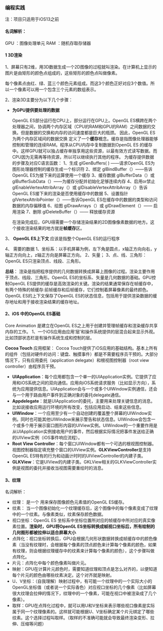 ### 编程实践

注：项目只适用于iOS13之前

#### 名词解析：
GPU ：图像处理单元
RAM ：随机存取存储器

#### 1  3D渲染
1、屏幕只有2维，用3D数据生成一个2D图像的过程就叫渲染。在计算机上显示的图片是由矩形的颜色点组成的，这些矩形的颜色点叫做像素。

每个像素点由红、绿、蓝三个颜色元素组成。而这3个颜色正好对应3个数值。所以一个像素可以用一个包含三个元素的数组表示。

2、渲染3D主要分为以下几个步骤：
* **为GPU提供要处理的数据**

    OpenGL ES部分运行在CPU上，部分运行在GPU上。OpenGL ES横跨在两个处理器之间，协调两个内存区域（CPU的RAM和GPU的RAM）之间数据的交换。但是数据的交换和内存的访问速度都是巨大的瓶颈。
    因此，OpenGL ES为两个内存区域间的数据交换 定义了一个**缓存**概念。缓存是指图像处理器能够控制和管理的连续RAM。程序从CPU内存中复制数据到OpenGL ES 的缓存中。这样GPU就可以独占缓存单独享用这些资源，以最有效方式读写数据。而CPU因为无需再等待资源，所以可以继续执行其他的程序。
    为缓存提供数据的步骤及对应C语言函数：
    1、生成  glGenBuffers( ) ——请求OpenGL ES为图形处理器控制的缓存生成一个标识符
    2、绑定 glBindBuffer（）——告诉OpenGL ES为接下来的运算使用一个缓存
    3、缓存数据 glBufferData（）或 glBufferSubData（）——为缓存分配并初始化足够连续内存
    4、启用or禁止 glEnableVertexAttribArray（）或 glDisableVertexAttribArray（）告诉OpenGL ES接下来的渲染是否使用缓存中的数据
    5、设置指针 glVertexAttribPointer（）——告诉OpenGL ES在缓存中的数据的类型和访问数据的内存偏移值
    6、绘图 glDrawArrays（）或 glDrawElement（）—— 启用渲染
    7、删除 glDeleteBuffer（）—— 释放缓存资源
    
     在渲染完成后，GPU得需要一个存储渲染结果的2D图像像素数据的地方。这个接收渲染结果的地方就是**帧缓存**区。 
     
     
3、 **OpenGL ES上下文** 
    应该是指整个OpenGL ES的运行程序
    
4、 需要的数据
    1、坐标系：以手机屏幕为例，左下角是圆点，x轴正方向向右，y轴正方向向上，z轴正方向是屏幕正方向。
        2、矢量；
        3、点、线、三角形：OpenGL ES只渲染顶点、线段、三角形。
        

**总结**：
渲染是指把程序提供的几何数据转换成屏幕上图像的过程。渲染主要作用于顶点、线段、三角形。OpenGL ES的坐标系、矢量是几何数据的基础。GPU控制OpenGL ES提供的缓存是高效渲染的关键。渲染的结果通常保存在帧缓存中，有两个特殊的帧缓存:前帧缓存和后帧缓存，它们控制着屏幕像素的最终颜色。OpenGL ES的上下文保存了OpenGL ES的状态信息，包括用于提供渲染数据的缓存地址和用于接收渲染结果的缓存地址。

        
        

#### 2、iOS 中的OpenGL ES基础
Core Animation 是建立在OpenGL ES之上用于创建并管理帧缓存和渲染缓存共享内存的工作。
1、一个iOS应用由应用‘层’和操作系统提供的层混合起来显示外观。比如顶部状态栏是有操作系统生成和控制的层。

**Cocoa Touch** 应用框架：
Cocoa Touch提供了iOS应用的基础结构。基本上所有的组件（包括对硬件的访问：键盘、触摸事件）都是不需要程序员干预的。大部分情况下，只有应用委托（application delegate）和根视图控制器（root view controller）由程序员干预。
* **UIApplication**：每个应用都包含一个单一的UIApplication实例。它提供了应用和iOS系统之间的双向通信。应用向iOS系统请求服务（比如显示方向），系统为应用提供信息。UIApplication会与一个或多个UIWindow实例通信，还会与一个用于路由用户事件到正确对象的委托delegate通信。
* **Appdelegate**：就是UIApplication的委托，主要用来处理关键信息的消息。比如说接收应用运行环境的所有改变，包括应用启动、结束这些信息。
* **UIWindow**：一个应用至少有一个自动创建的覆盖整个屏幕的UIWindow实例。同时也可能其他UIWindow来展示警告和状态信息。UIWindow会包含一个或多个用于展示窗口图形内容的UIView实例。UIWindow的一个重要作用是从UIApplication实例接收用户的事件，然后根据实际情况把事件发送给正确的UIView实例（iOS事件响应流程）。
* **Root View Controller**：每个窗口UIWindow都有一个可选的根视图控制器。视图控制器指定填充整个窗口的UIView实例。**GLKViewController**是支持OpenGL ES特有的行为和动画计时时的UIViewController的内建子类。
* **GLKView**：它是UIView的内建子类。GKLView相关的GLKViewController实例是视图的委托并接收当视图需要重绘时的消息。



#### 3、纹理
名词解析：
* 纹理： 是一个 用来保存图像颜色元素值的OpenGL ES缓存。
* 纹素： 当一个图像初始化一个纹理缓存后，这个图像中的每个像素变成了纹理中的一个纹素。与像素类似，纹素保存颜色数据。
* 视口坐标：OpenGL ES 坐标系中坐标位置所对应的帧缓存中所对应的真实像素位置。**渲染时，GPU将OpenGL ES坐标转换成帧视口坐标后，所有绘制的几何图形都被拉伸以适合屏幕大小**
* 点阵化：视口坐标转换后，GPU会根据几何形状数据转换成帧缓存中的颜色像素（当没有纹理时，会根据每个像素的顶点颜色来计算每个像素的颜色，如果有纹理，则会根据纹理缓存中的纹素来计算每个像素的颜色），这个步骤叫做点阵化。
* 片元：点阵化中每个颜色像素叫做片元。
* 映射：GPU在计算片元颜色时，需要知道纹理和顶点是怎么对齐的，以便知道每个片元的颜色由哪些纹素决定。这个对齐就是映射。
* U、V坐标：（自我理解）映射过程中，有可能一个纹理中的一个实际大小的OpenGL坐标值（或者说一个实际香色）对应视口坐标的几个像素（比如屏幕很大纹理会拉伸的情况下，纹理中的一个像素，可能在视口中被渲染成了几个像素）。
* 取样：GPU在点阵化过程中，就可以用U和V坐标来表示哪些视口像素是实际属于同一个纹理像素的。这样就可能根据U、V坐标确定某个片元绑定了哪些纹素。这个选择过程叫取样。（取样的不准确可能就会导致最终渲染变形、拉伸、压缩等问题）








